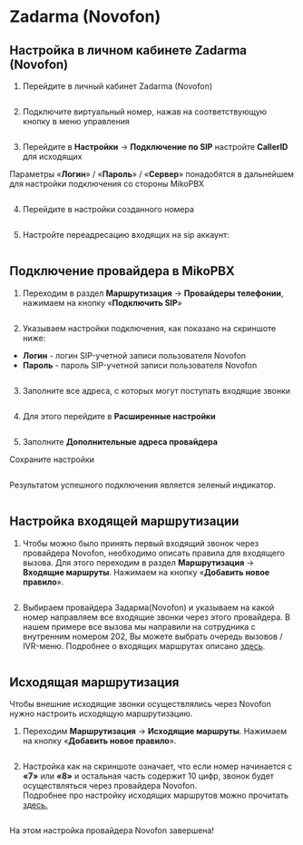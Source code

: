 # Zadarma (Novofon)

## Настройка в личном кабинете Zadarma (Novofon) <a href="#nastrojka_v_lichnom_kabinete_zadarma_novofon" id="nastrojka_v_lichnom_kabinete_zadarma_novofon"></a>

1. Перейдите в личный кабинет Zadarma (Novofon)

<figure><img src="../../.gitbook/assets/1 (26).png" alt=""><figcaption></figcaption></figure>

2. Подключите виртуальный номер, нажав на соответствующую кнопку в меню управления

<figure><img src="../../.gitbook/assets/2 (31).png" alt=""><figcaption></figcaption></figure>

3. Перейдите в **Настройки** → **Подключение по SIP** настройте **CallerID** для исходящих

Параметры «**Логин**» / «**Пароль**» / «**Сервер**» понадобятся в дальнейшем для настройки подключения со стороны MikoPBX

<figure><img src="../../.gitbook/assets/4 (36).png" alt=""><figcaption></figcaption></figure>

4. Перейдите в настройки созданного номера

<figure><img src="../../.gitbook/assets/3 (23).png" alt=""><figcaption></figcaption></figure>

5. Настройте переадресацию входящих на sip аккаунт:

<figure><img src="../../.gitbook/assets/5 (21).png" alt=""><figcaption></figcaption></figure>

## Подключение провайдера в MikoPBX <a href="#podkljuchenie_provajdera_v_mikopbx" id="podkljuchenie_provajdera_v_mikopbx"></a>

1. Переходим в раздел **Маршрутизация** → **Провайдеры телефонии**, нажимаем на кнопку «**Подключить SIP**»

<figure><img src="../../.gitbook/assets/6 (3).png" alt=""><figcaption></figcaption></figure>

2. Указываем настройки подключения, как показано на скриншоте ниже:

* **Логин** - логин SIP-учетной записи пользователя Novofon
* **Пароль** - пароль SIP-учетной записи пользователя Novofon

<figure><img src="../../.gitbook/assets/11 (3).png" alt=""><figcaption></figcaption></figure>

3. Заполните все адреса, с которых могут поступать входящие звонки

<figure><img src="../../.gitbook/assets/8 (3).png" alt=""><figcaption></figcaption></figure>

4. Для этого перейдите в **Расширенные настройки**

<figure><img src="../../.gitbook/assets/12 (10).png" alt=""><figcaption></figcaption></figure>

5. Заполните **Дополнительные адреса провайдера**

Сохраните настройки

<figure><img src="../../.gitbook/assets/10 (11).png" alt=""><figcaption></figcaption></figure>

Результатом успешного подключения является зеленый индикатор.

<figure><img src="../../.gitbook/assets/13 (13).png" alt=""><figcaption></figcaption></figure>

## Настройка входящей маршрутизации <a href="#nastrojka_vxodjaschej_marshrutizacii" id="nastrojka_vxodjaschej_marshrutizacii"></a>

1. Чтобы можно было принять первый входящий звонок через провайдера Novofon, необходимо описать правила для входящего вызова. Для этого переходим в раздел **Маршрутизация** → **Входящие маршруты**. Нажимаем на кнопку «**Добавить новое правило**».

<figure><img src="../../.gitbook/assets/14 (8).png" alt=""><figcaption></figcaption></figure>

2. Выбираем провайдера Задарма(Novofon) и указываем на какой номер направляем все входящие звонки через этого провайдера. В нашем примере все вызова мы направили на сотрудника с внутренним номером 202, Вы можете выбрать очередь вызовов / IVR-меню. Подробнее о входящих маршрутах описано [здесь](../../manual/routing/incoming-routes.md).

<figure><img src="../../.gitbook/assets/15 (5).png" alt=""><figcaption></figcaption></figure>

## Исходящая маршрутизация <a href="#isxodjaschaja_marshrutizacija" id="isxodjaschaja_marshrutizacija"></a>

Чтобы внешние исходящие звонки осуществлялись через Novofon нужно настроить исходящую маршрутизацию.

1. Переходим **Маршрутизация** → **Исходящие маршруты**. Нажимаем на кнопку «**Добавить новое правило**».

<figure><img src="../../.gitbook/assets/16 (1).png" alt=""><figcaption></figcaption></figure>

2. Настройка как на скриншоте означает, что если номер начинается с **«7»** или **«8»** и остальная часть содержит 10 цифр, звонок будет осуществляться через провайдера Novofon.\
   Подробнее про настройку исходящих маршрутов можно прочитать [здесь.](../../manual/routing/outbound-routes.md)

<figure><img src="../../.gitbook/assets/17.png" alt=""><figcaption></figcaption></figure>

На этом настройка провайдера Novofon завершена!
